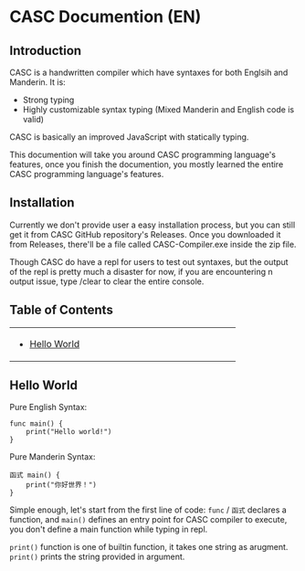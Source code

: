 # CASC Documention (EN)  

## Introduction  

CASC is a handwritten compiler which have syntaxes for both Englsih and Manderin. It is:  

* Strong typing
* Highly customizable syntax typing (Mixed Manderin and English code is valid)

CASC is basically an improved JavaScript with statically typing.

This documention will take you around CASC programming language's features, once you finish the documention, you mostly learned the entire CASC programming language's features.

## Installation

Currently we don't provide user a easy installation process, but you can still get it from CASC GitHub repository's Releases. Once you downloaded it from Releases, there'll be a file called CASC-Compiler.exe inside the zip file.

Though CASC do have a repl for users to test out syntaxes, but the output of the repl is pretty much a disaster for now, if you are encountering n output issue, type /clear to clear the entire console.



## Table of Contents

<table>
    <tr><td width=33% valign=top>

* [Hello World](#hello-world)
    
    </td></tr>
</table>

## Hello World

Pure English Syntax: 
```casc
func main() {
    print("Hello world!")
}
```

Pure Manderin Syntax:
```casc
函式 main() {
    print("你好世界！")
}
```

Simple enough, let's start from the first line of code: 
`func` / `函式` declares a function, and `main()` defines an entry point for CASC compiler to execute, you don't define a main function while typing in repl.

`print()` function is one of builtin function, it takes one string as arugment. `print()` prints the string provided in argument.
